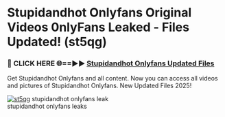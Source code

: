 # Stupidandhot Onlyfans Original Videos 0nlyFans Leaked - Files Updated! (st5qg)

<h3>🔴 CLICK HERE 🌐==►► <a href="https://tinyurl.com/4seja8ks" rel="nofollow">Stupidandhot Onlyfans Updated Files</a></h3>

Get Stupidandhot Onlyfans and all content. Now you can access all videos and pictures of Stupidandhot Onlyfans. New Updated Files 2025!

[![st5qg](https://i.imgur.com/EWjZXRe.gif)](https://tinyurl.com/4seja8ks)
stupidandhot onlyfans leak<br>
stupidandhot onlyfans leaks